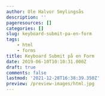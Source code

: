 ```yaml
---
author: Ole Halvor Smylingsås
description: ''
pageresources: []
categories: []
slug: keyboard-submit-pa-en-form
tags:
    - html
    - forms
title: Keyboard Submit på en Form
date: 2019-06-10T10:10:31.000Z
draft: true
comments: false
lastmod: '2021-12-28T16:38:39.350Z'
preview: /preview-images/html.jpg
---
```


<!--more-->
